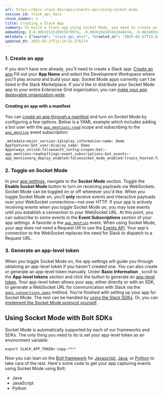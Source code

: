 ```yaml
---
url: https://docs.slack.dev/apis/events-api/using-socket-mode
session_id: slack_api_docs
chunk_number: 1
title: Creating a Slack App
summary: To build a Slack app using Socket Mode, you need to create an app by providing an App Name and selecting a Development Workspace. Note that these apps cannot be listed in the Slack Marketplace. You may also create an app using a manifest to enable Socket Mode.
embedding: [-0.0053151510655879974, -0.0026104345452040434, -0.002488162601366639, -0.0035120067186653614, 0.009051077999174595, -0.027671784162521362, 0.02302839234471321, -0.018597137182950974, 0.004678747151046991, -0.0058248634450137615, 0.006322790868580341, 0.01303449459373951, 0.011360988020896912, -0.006676348391920328, 0.022780902683734894, 0.0107186920940876, -0.02260412462055683, 0.04405329376459122, -0.03839636966586113, 0.04061199724674225, 0.02840247005224228, 0.055484991520643234, 0.004696425050497055, 0.0501580573618412, -0.04296904802322388, 0.024489765986800194, -0.021189892664551735, 0.0569935068488121, -0.02962813712656498, -0.05100659281015396, 0.025739002972841263, -0.0036386982537806034, -0.02302839234471321, 0.013611972332000732, 0.03740640729665756, -0.007513101678341627, 0.03438938036561012, 0.025314733386039734, -0.004239746369421482, -0.019174613058567047, -0.056852083653211594, -0.035450056195259094, -0.005530232097953558, 0.03589789569377899, -0.022804472595453262, 0.020541703328490257, -0.05906771123409271, -0.021991290152072906, -0.008726983331143856, 0.005156049970537424, -0.053693633526563644, -0.0077016656287014484, 0.018714988604187965, -0.016098661348223686, -0.050959452986717224, 0.0029743043705821037, -0.032433029264211655, 0.0031407710630446672, -0.023641226813197136, -0.005586212035268545, -0.022521626204252243, 0.04652819782495499, -0.0046257134526968, 0.03429510071873665, 0.003232106799259782, -0.007890230044722557, -0.016581857576966286, 0.015462257899343967, -0.009322138503193855, 0.04127197340130806, 0.04256834834814072, 0.0100881801918149, 0.01818465255200863, -0.010695121251046658, 0.01281057484447956, -0.026493258774280548, -0.014684431254863739, 0.0535050705075264, -0.014177665114402771, 0.027058951556682587, -0.0005240756436251104, 0.006717596668750048, -0.04523181915283203, -0.027907488867640495, -0.053835056722164154, 0.0027385991998016834, -0.09206642955541611, -0.008067009039223194, -0.021625947207212448, 0.04127197340130806, -0.0015821708366274834, -0.00658795889467001, -0.028826739639043808, 0.017630744725465775, 0.050252337008714676, 0.01453122217208147, -0.014696216210722923, -0.00023239055008161813, 0.009557844139635563, 0.06547889113426208, 0.0666574165225029, -0.017866451293230057, -0.05317508056759834, -0.042144082486629486, 0.02089526131749153, 0.015780460089445114, 0.04648105427622795, 0.029557425528764725, -0.02288697101175785, -0.01671149581670761, -0.11144139617681503, 0.012256667949259281, 0.03125450387597084, 0.010306207463145256, 0.02481975220143795, 0.0008559043053537607, 0.04164909943938255, 0.01159669365733862, 0.023982999846339226, -0.042049799114465714, -0.025055456906557083, -0.0008956795791164041, 0.021354885771870613, 0.008933225646615028, 0.03910348564386368, -0.02837890014052391, -0.042591921985149384, -0.0023467394057661295, -0.03085380420088768, 0.02960456721484661, 0.0027989987283945084, -0.0034560267813503742, 0.04921523481607437, -0.06128333881497383, -0.0214373841881752, -0.015049774199724197, -0.03292800858616829, -0.0011947305174544454, -0.016004379838705063, 0.013894818723201752, -0.007135973311960697, -0.07665131241083145, 0.01721826195716858, 0.01952817104756832, -0.04077699035406113, -0.01966959424316883, -0.023134460672736168, 0.008833050727844238, -0.06679883599281311, 0.024607617408037186, 0.016039734706282616, -0.00561567535623908, -0.025574008002877235, 0.011979714035987854, 0.01602794975042343, -0.02467832900583744, 0.003859671764075756, 0.10540734231472015, -0.014036241918802261, -0.005135425832122564, 0.013635543175041676, 0.013682683929800987, -0.008579667657613754, -0.023617656901478767, -0.08249679952859879, 0.0010186881991103292, 0.020907046273350716, -0.001224930165335536, -0.04549109563231468, -0.024006569758057594, 0.002233306411653757, -0.018137510865926743, 0.003927437122911215, 0.029439574107527733, 0.050818029791116714, -0.012692722491919994, -0.04534967243671417, -0.011201887391507626, -0.009616769850254059, -0.01733611337840557, 0.009769978933036327, -0.029156727716326714, -0.04457184299826622, -0.021991290152072906, -0.03542648255825043, 0.0005899994284845889, -0.009693373925983906, 0.035732902586460114, -0.012999138794839382, -0.030948085710406303, -0.0350729264318943, 0.012586655095219612, -0.027247514575719833, 0.003936275839805603, 0.04056485742330551, 0.01870320364832878, 0.006364039145410061, 0.018856411799788475, 0.017630744725465775, -0.024230489507317543, 0.019763877615332603, -0.0073422156274318695, 0.04072985053062439, -0.039009202271699905, 0.03193804621696472, 0.0165347158908844, 0.005094177555292845, 0.006529032718390226, -0.021307745948433876, 0.032433029264211655, 0.005518446676433086, -0.055767837911844254, 0.015945453196763992, 0.00816718302667141, -0.04803670942783356, 0.00980533380061388, 0.025574008002877235, 0.003951007500290871, -0.01515584159642458, -0.018773915246129036, -0.013659113086760044, 0.024772610515356064, 0.01438979897648096, -0.02564471960067749, 0.031325213611125946, 0.04959236457943916, -0.013246629387140274, -0.021967720240354538, 0.05374077335000038, 0.005751205608248711, -0.007047583814710379, 0.0370057076215744, 0.017913591116666794, -0.01051834225654602, 0.03375297784805298, -0.029109586030244827, 0.029439574107527733, -0.04445398971438408, -0.016758635640144348, -0.029580995440483093, 0.01784287951886654, -0.011390451341867447, 0.006800093688070774, 0.032550882548093796, 0.0238180048763752, 0.017666101455688477, 0.006517247296869755, -0.03375297784805298, -0.006859019864350557, 0.014955491758883, 0.02771892584860325, -0.023440876975655556, -0.031325213611125946, 0.013894818723201752, 0.04530252888798714, -0.048319555819034576, 0.013611972332000732, 0.023381950333714485, -0.006735274568200111, -0.0321030430495739, 0.0037094098515808582, -0.01042995322495699, -0.03323442488908768, 0.0018738559447228909, -0.01206810399889946, 0.004372330382466316, -0.031183792278170586, 0.013340911827981472, 0.009174822829663754, -0.027907488867640495, -0.03130164369940758, -0.019634239375591278, -0.008603237569332123, 0.009280890226364136, 0.013223058544099331, -0.02894459292292595, -0.03278658539056778, -0.00888019148260355, -0.030217399820685387, 0.015297263860702515, -0.012162385508418083, -0.02246270142495632, 0.017595389857888222, 0.009929079562425613, 0.002681146143004298, -0.006829556543380022, -0.005005788058042526, 0.01938674785196781, 0.022757332772016525, -0.004737673327326775, 0.0014002359239384532, 0.046268921345472336, -0.033257998526096344, -0.024206919595599174, 0.01038870494812727, 0.03794853016734123, 0.018797485157847404, -0.011626156978309155, -0.01878570020198822, -0.0004124840197619051, 0.03563861921429634, 0.014012671075761318, -0.003794852877035737, -0.010335670784115791, 0.036817144602537155, 0.002058000536635518, 0.02186165191233158, -0.011749901808798313, 0.06892018765211105, -0.059444837272167206, -0.04006987437605858, 0.02453690581023693, -0.062461864203214645, -0.02715323306620121, -0.03644001483917236, 0.030688811093568802, 0.05213797837495804, 0.04749458655714989, 0.005789507646113634, 0.0010805608471855521, -0.008450029417872429, -0.002106614876538515, -0.03083023428916931, -0.028072483837604523, -0.0012971148826181889, -0.06571459770202637, -0.006829556543380022, -0.006216723471879959, 0.013152346946299076, -0.02840247005224228, 0.03634573519229889, -0.056710660457611084, -0.01113117579370737, 0.06481891870498657, -0.02367658168077469, -0.00019114214228466153, 0.03877349570393562, 0.005978072062134743, 0.004890881944447756, 0.08310963958501816, 0.006434750743210316, -0.023759078234434128, -0.02849675342440605, -0.036015745252370834, -0.021272389218211174, 0.022780902683734894, -0.026540400460362434, -0.0022966519463807344, -0.015662606805562973, 0.029133155941963196, -0.022721976041793823, -0.02379443496465683, -0.036699291318655014, -0.023499803617596626, 0.014106953516602516, -0.0007273713708855212, -0.03073595091700554, -0.06670455634593964, -0.005919145420193672, -0.02809605374932289, -0.06194331496953964, 0.03526148945093155, 0.0035768256057053804, -0.01188543252646923, -4.764742698171176e-05, -0.012716292403638363, -0.016770420596003532, -0.06434750556945801, -0.04591536149382591, -0.03248016908764839, 0.05482501909136772, 0.04282762482762337, 0.011814720928668976, -0.004640445113182068, -0.02988741360604763, 0.013423408381640911, 0.02051813341677189, 0.022498056292533875, 0.005017573479562998, 0.03332870826125145, 0.06335754692554474, -0.01317591778934002, -0.010977967642247677, 0.006747059989720583, -0.014472296461462975, 0.004572679754346609, 0.001934255356900394, 0.015332619659602642, 0.009204286150634289, 0.012586655095219612, 0.00719489948824048, -0.00957552157342434, -0.005008734297007322, -0.05199655517935753, 0.030005265027284622, -0.004001094959676266, 0.02029421366751194, -0.03153735026717186, 0.04787171632051468, -0.028850309550762177, 0.016464004293084145, -0.03125450387597084, -0.024159777909517288, -0.022380204871296883, 0.0029831433203071356, -0.014248376712203026, 0.028308188542723656, 0.017465751618146896, -0.03141949698328972, 0.0364871583878994, 0.034554373472929, -0.007236148230731487, 0.05968054383993149, -0.018396787345409393, 0.0035237919073551893, -0.008320392109453678, 0.001537976088002324, 0.017890021204948425, 0.021508095785975456, 0.04699960723519325, 0.013482335023581982, -0.08207253366708755, 0.004958647303283215, -0.003980470821261406, 0.0005583266029134393, 0.007365786004811525, 0.010471201501786709, -0.037099990993738174, 0.034625086933374405, -0.022592337802052498, -0.02712966315448284, -0.04619820788502693, 0.06241472437977791, -0.006617422215640545, -0.0007531516021117568, -0.02536187507212162, -0.0024071389343589544, -0.01969316601753235, 0.03948061168193817, 0.025691861286759377, -0.00399225577712059, 0.03733569756150246, -0.02296946756541729, 0.03198518976569176, -0.016782207414507866, 0.04256834834814072, -0.04542038217186928, -0.06250900775194168, 0.012138815596699715, 0.0209188312292099, -0.06750595569610596, -0.037099990993738174, 0.03556790575385094, 0.004649284295737743, -0.0255268681794405, -0.01983458921313286, -0.0028785490430891514, -0.006399394944310188, 0.050110913813114166, 0.01687648892402649, 0.014071597717702389, 0.02305196411907673, -0.046292491257190704, -0.019433889538049698, 0.023947643116116524, 0.04247406870126724, 0.014625504612922668, -0.03566218912601471, 0.030806662514805794, -0.031867336481809616, 0.023865146562457085, 0.01473157200962305, 0.009239641949534416, 0.0024734309408813715, -0.017725028097629547, -0.04127197340130806, 0.06750595569610596, 0.030217399820685387, 0.036958567798137665, 0.013069850392639637, 0.010141214355826378, 0.030405964702367783, -0.026092560961842537, -0.03540291264653206, 0.042426928877830505, 0.07024013251066208, 0.02988741360604763, 0.007424712181091309, -0.04282762482762337, 0.007354000583291054, -0.0627918541431427, 0.017607174813747406, 0.06925017386674881, -0.011249028146266937, 0.01699434220790863, -0.04638677462935448, -0.050959452986717224, -0.03290443867444992, -0.00579245388507843, -0.0007148495060391724, 0.016346152871847153, -0.032833728939294815, -0.011749901808798313, 0.06302756071090698, 0.02510259859263897, -0.016134018078446388, -0.004286887589842081, -0.0039451150223612785, -0.03844350948929787, -0.01242166105657816, -0.021908793598413467, -0.030759522691369057, 0.019763877615332603, 0.024348342791199684, -0.03207946941256523, 0.007006335537880659, -0.05675780028104782, 0.060387659817934036, 0.004826062824577093, -0.019940655678510666, -0.04702317714691162, 0.002520571928471327, -0.0030523817986249924, 0.0015644929371774197, -0.006959194783121347, 0.021649517118930817, -0.036275021731853485, -0.01200917735695839, -0.017595389857888222, -0.02496117539703846, -0.018467498943209648, -0.018797485157847404, -0.02715323306620121, -0.027907488867640495, -0.008108257316052914, 0.023488018661737442, -0.03563861921429634, -0.06533746421337128, -0.012515943497419357, 0.0009789129253476858, -0.021932363510131836, 0.018679633736610413, 0.0209188312292099, -0.009522488340735435, -0.04664604738354683, -0.030193829908967018, -0.015921883285045624, -0.0020196984987705946, 0.020046722143888474, 0.0011814720928668976, 0.01405981183052063, -0.031183792278170586, 0.024725470691919327, -0.019374962896108627, 0.05609782412648201, 0.021425597369670868, -0.011078141629695892, 0.0011033947812393308, 0.003550308756530285, 0.004926237743347883, -0.0032350532710552216, 0.015179411508142948, 0.019198184832930565, 0.004204390570521355, 0.00015155105211306363, 0.0045785726979374886, -0.007660417351871729, 0.014802283607423306, -0.04127197340130806, 0.008031653240323067, -0.007401141803711653, 0.019504601135849953, 0.0026590486522763968, 0.04268620163202286, -0.029840271919965744, -0.03632216528058052, -0.05803060904145241, -0.021083826199173927, -0.034365810453891754, 0.0055420175194740295, -0.011443485505878925, -0.021814512088894844, -0.04897953197360039, -0.0018311344319954515, -0.047518156468868256, -0.04523181915283203, 0.006216723471879959, 0.0025500350166112185, 0.01123135071247816, -0.012292023748159409, -0.001738325459882617, -0.02592756599187851, -0.013281985186040401, 0.02606898918747902, -0.007106510456651449, 0.013694468885660172, -0.0031319321133196354, 0.02646968886256218, -0.008479492738842964, 0.013258414342999458, 0.0038861886132508516, -0.03844350948929787, -0.023264098912477493, 0.0010481512872502208, -0.012574870139360428, 0.021838082000613213, 0.006888483185321093, -0.0039451150223612785, 0.02071848325431347, 0.008756446652114391, 0.014766927808523178, 0.018549995496869087, -0.02166130393743515, -0.05128943920135498, 0.00842645950615406, 0.005270956549793482, -0.017300758510828018, 0.02427763119339943, -0.01906854659318924, 0.0004758297582156956, -0.031749483197927475, 0.012975568883121014, 0.012563084252178669, 0.0423562154173851, 0.01747753657400608, 0.02538544498383999, 0.005079445894807577, -0.029840271919965744, 0.008385210298001766, -0.0034501340705901384, 0.011390451341867447, 0.0036328055430203676, 0.017795739695429802, 0.0021493362728506327, -0.01858535036444664, 0.0019136312184855342, 0.039032772183418274, 0.02715323306620121, 0.03618074208498001, -0.031018797308206558, -0.03281015530228615, -0.014165879227221012, 0.020954187959432602, -0.01639329269528389, 0.0012654419988393784, -0.0010798241710290313, -0.008756446652114391, -0.00014289624232333153, 0.034035824239254, 0.007483638357371092, 0.0058248634450137615, -0.025691861286759377, 0.04827241599559784, 0.0031967510003596544, 0.04883810877799988, -0.012633795849978924, -0.012244882993400097, -0.029109586030244827, -0.010353349149227142, 0.003420670982450247, -0.004534377716481686, 0.02441905438899994, -0.018714988604187965, 0.005303366109728813, -0.006134226452559233, 0.044218286871910095, 0.00021176633890718222, 0.031018797308206558, 0.027388937771320343, -0.0006367721944116056, -0.006063514854758978, 0.05185513198375702, 0.009699267335236073, 0.004437149502336979, 0.04171981289982796, 0.002947787521407008, -0.005989857017993927, -0.02493760548532009, 0.003794852877035737, 0.04671676084399223, -0.0016956039471551776, 0.01633436605334282, -0.053835056722164154, -0.009569629095494747, 0.01295199804008007, -0.012091673910617828, 0.030688811093568802, 0.02621041238307953, 0.021708443760871887, -0.03207946941256523, 0.008361640386283398, -0.005845487583428621, -0.006805986166000366, -0.012150600552558899, 0.01158490777015686, 0.0012153546558693051, -0.005108909215778112, 0.0007866659434512258, -0.017147550359368324, -0.08518384397029877, 0.00963444821536541, 0.010347455739974976, 0.016782207414507866, -0.017300758510828018, -0.014048026874661446, -0.03295157849788666, 0.0036475372035056353, -0.017607174813747406, 0.039009202271699905, -0.03658143803477287, -0.0016278387047350407, -0.014920135959982872, 0.0007144812261685729, 0.004366437904536724, -0.004086538217961788, 0.007966834120452404, 0.019021404907107353, 0.005845487583428621, 0.010848329402506351, -0.018007872626185417, -0.007772377226501703, -0.000612465082667768, -0.002383568324148655, 0.006464213598519564, -0.021496308967471123, -0.008768231607973576, 0.012103459797799587, 0.032574452459812164, -0.009003936313092709, 0.005385862663388252, 0.010317993350327015, 0.02743607945740223, 0.022780902683734894, -0.027058951556682587, 0.006599744316190481, -0.0002456489601172507, -0.06694026291370392, 0.02077740989625454, -0.024513335898518562, -0.0059220921248197556, 0.027058951556682587, 0.010170677676796913, -0.017524678260087967, 0.05680494010448456, 0.036157168447971344, -0.023275883868336678, 0.001408338313922286, 0.004222068469971418, 0.017182905226945877, 0.024006569758057594, -0.00563629949465394, 0.007518994156271219, -0.007825410924851894, 0.004045289475470781, 0.010830651968717575, 0.03349370136857033, -0.02226235158741474, -0.01582759991288185, -0.015108699910342693, 0.03514363616704941, -0.026422547176480293, 0.015179411508142948, -0.0113138472661376, -0.0005848433938808739, -0.02192057855427265, -0.009823012165725231, -0.020965972915291786, -0.03773639351129532, 0.01693541556596756, 0.01397731527686119, 0.024890463799238205, -0.02550329640507698, -0.02894459292292595, -0.017630744725465775, 0.05619210749864578, -0.004761244170367718, -0.05746491625905037, -0.0027415454387664795, 0.042709771543741226, -0.04530252888798714, -0.030193829908967018, -0.020258856937289238, -0.03184376657009125, -0.007442390080541372, 0.015450472943484783, -0.05284509435296059, -0.0014296990120783448, 0.011066356673836708, -0.013199488632380962, -0.015532969497144222, -0.03879706934094429, -0.026257554069161415, -0.010706906206905842, -0.006199045572429895, -0.0006404551095329225, -0.010477093979716301, -0.009510702453553677, -0.11804114282131195, -0.046669621020555496, 0.014766927808523178, -0.018821056932210922, -0.031042369082570076, -0.027106091380119324, 0.004637498874217272, 0.019905300810933113, -0.022073786705732346, 0.007106510456651449, 0.03391797095537186, -0.012292023748159409, -0.03632216528058052, 0.02481975220143795, 0.01060083881020546, -0.014271946623921394, 0.06415893882513046, -0.019316036254167557, -0.012834145687520504, 0.008785909041762352, -0.017972517758607864, 0.00096418138127774, 0.002253930550068617, 0.03377654775977135, -0.00761327613145113, 0.011384558863937855, 0.0141187384724617, 0.003019972238689661, 0.027058951556682587, -0.01910390332341194, -0.004678747151046991, 0.03248016908764839, -0.03528505936264992, -0.007772377226501703, -0.0013744556345045567, 0.040824130177497864, -0.011296168901026249, 0.01880927011370659, 0.04692889377474785, -0.0020182253792881966, -0.007112402934581041, 0.015238338150084019, 0.011962036602199078, -0.029675278812646866, 0.04237978532910347, 0.0233701653778553, -0.035025786608457565, 0.012115244753658772, -0.01876213029026985, 0.017453966662287712, 0.007112402934581041, -0.005344614386558533, 0.018396787345409393, 0.004060021135956049, 0.03097165748476982, 0.017312543466687202, -0.006811878643929958, 0.02849675342440605, 0.00027879499248228967, -0.0018164027715101838, 0.04907381162047386, 0.03059452772140503, -0.005595051217824221, -0.004086538217961788, -0.001027527148835361, -0.016098661348223686, -0.01188543252646923, -0.017017912119627, -0.006646885070949793, 0.010453523136675358, 0.0008043438429012895, 0.014719787053763866, 0.06340468674898148, -0.02049456350505352, 0.02288697101175785, 0.004201444331556559, 0.013022709637880325, 0.0005314414738677442, 0.017607174813747406, -0.03344656154513359, 0.025338303297758102, -0.03415367752313614, 0.04864954203367233, 0.009316246025264263, -0.011567230336368084, -0.028426041826605797, 0.02089526131749153, 0.024230489507317543, 0.03144306689500809, -0.004973378498107195, 0.03985774144530296, -0.018608922138810158, 0.004932130221277475, -0.024654759094119072, -0.0030700594652444124, 0.01350590493530035, -0.019740305840969086, 0.01426016166806221, 0.021508095785975456, -0.020388495177030563, 0.006375824101269245, 0.03347013145685196, 0.00031120446510612965, 0.014943706803023815, -0.014931920915842056, 0.022109143435955048, -0.0034295099321752787, 0.0006503988988697529, -0.00371824880130589, -0.017524678260087967, 0.02137845754623413, -0.020400280132889748, 0.018455713987350464, 0.04275691509246826, -0.025456156581640244, -0.006982765160501003, 0.04143696650862694, 0.012256667949259281, 0.009145359508693218, -0.0014945180155336857, -0.0018149296520277858, 0.008120042271912098, -0.01876213029026985, 0.016900058835744858, -0.02837890014052391, -0.014943706803023815, 0.010441738180816174, -0.042426928877830505, -0.0045756264589726925, 0.023499803617596626, 0.016416864469647408, 0.03342299163341522, -0.001999074360355735, -0.010435845702886581, -0.02484332211315632, 0.0069945501163601875, 0.00122051069047302, -0.009858367964625359, -0.014601933769881725, 0.017583604902029037, 0.0035768256057053804, -0.022097358480095863, -0.0027710087597370148, 0.005939769558608532, 0.007837195880711079, 0.010135321877896786, -0.0037536046002060175, 0.03662858158349991, -0.060670506209135056, -0.021013114601373672, 0.016687924042344093, 0.005624514073133469, -0.03045310452580452, -0.011484733782708645, 0.005453628022223711, 0.04358188062906265, -0.028614604845643044, -0.05058232694864273, -0.008202538825571537, 0.003609235165640712, -0.026446117088198662, 0.02795463055372238, 0.020082078874111176, -0.006805986166000366, -0.03905634209513664, -0.009386957623064518, -0.00018718303181231022, -0.0020904100965708494, 0.005662816110998392, 0.019681379199028015, -0.002130185253918171, 0.009074647910892963, 0.01378875132650137, -0.01605152152478695, 0.03087737411260605, -0.004027611576020718, 0.01876213029026985, 0.017088623717427254, -0.03198518976569176, 0.02003493718802929, 0.021625947207212448, 0.020188145339488983, -0.01568617857992649, 0.018255364149808884, 0.045891791582107544, -0.028591034933924675, 0.007471853401511908, 0.018408572301268578, -0.059727683663368225, -0.025479726493358612, 0.006193152628839016, 0.05708778649568558, 0.0011939939577132463, -0.038467079401016235, -0.02063598670065403, -0.02071848325431347, 0.015591896139085293, -0.032150182873010635, -0.010253174230456352, 0.03537934273481369, 0.022097358480095863, -0.007825410924851894, 0.0009229329880326986, -0.009510702453553677, -0.005589158274233341, 0.014330873265862465, -0.04487825930118561, 0.03830208629369736, 0.04261549189686775, 0.019257111474871635, -0.012062211520969868, 0.012798789888620377, 0.0008551677456125617, 0.022309493273496628, -0.034082964062690735, -0.005047036334872246, -0.04322832450270653, -0.03509649634361267, 0.008974473923444748, -0.04344045743346214, -0.0501580573618412, -0.042804054915905, 0.007306859828531742, -0.018055014312267303, -0.018349645659327507, 0.025479726493358612, -0.005347560625523329, -0.029156727716326714, -0.006316897924989462, -0.010889577679336071, 0.031348783522844315, 0.01323484443128109, 0.002449860330671072, -0.008514848537743092, 0.049309518188238144, 0.00027050849166698754, -0.012268452905118465, -0.04582108184695244, 0.0015158787136897445, 0.03523791953921318, 0.0021463900338858366, 0.0049056136049330235, -0.01242166105657816, -0.04567965865135193, -0.022804472595453262, 0.00959319993853569, 0.037642113864421844, -0.01090136356651783, -0.0016514091985300183, -0.004596250597387552, 0.01733611337840557, -0.0028240422252565622, 0.030948085710406303, 0.006045836955308914, 0.023405522108078003, 0.00720079243183136, -0.00840878114104271, 0.02236841805279255, -0.0006080456078052521, -0.014177665114402771, -0.008827158249914646, 0.06496033817529678, -0.014224805869162083, -0.020883476361632347, -0.011920788325369358, 0.006134226452559233, -0.023075534030795097, 0.002952207112684846, -0.011744009330868721, 0.0064111799001693726, -0.019021404907107353, 0.021967720240354538, -0.01275164820253849, 0.02576257288455963, 0.020541703328490257, -0.021496308967471123, -0.02741250954568386, -0.024725470691919327, -0.03719427436590195, 0.007324537727981806, 0.019563527777791023, -0.012928427197039127, -0.005097123794257641, -0.01892712339758873, 0.031490206718444824, -0.019716735929250717, 0.013223058544099331, -0.03005240671336651, 0.027318226173520088, -0.024324771016836166, 0.03620431199669838, 0.0206595566123724, -0.025149740278720856, -0.028355330228805542, -0.020954187959432602, -0.021979505196213722, -0.03594503551721573, 0.00530041940510273, 0.012881286442279816, 0.015521184541285038, -0.022875184193253517, -0.03816066309809685, 0.003296925686299801, 0.00947534665465355, 0.011844184249639511, 0.00021618581376969814, 0.022498056292533875, -0.002250984078273177, 0.0384199395775795, -0.01093082595616579, -0.04233264550566673, 0.02988741360604763, 0.027318226173520088, 0.008361640386283398, -0.018432142212986946, -0.005709957331418991, -0.017442181706428528, -0.015120485797524452, -0.0013221586123108864, 0.01681756228208542, 0.012975568883121014, -0.013753395527601242, -0.005282741505652666, 0.04992235079407692, 0.008632700890302658, 0.01756003312766552, -0.014660860411822796, 0.002576551865786314, -0.00024638554896228015, -0.028449611738324165, 0.009386957623064518, -0.030264541506767273, 0.015591896139085293, 0.014071597717702389, -0.04973378777503967, 0.01747753657400608, -0.04926237463951111, 0.009233749471604824, 0.011679190210998058, 0.02564471960067749, -0.0015512345125898719, 0.018314290791749954, -0.0017839933279901743, -0.0024203972425311804, 0.030759522691369057, 0.007465960457921028, 0.03377654775977135, 0.00474651250988245, 0.004793653264641762, 0.00048024923307821155, 0.06283899396657944, -0.023947643116116524, 0.006305112969130278, 0.00998800527304411, 0.03636930510401726, 0.006752952467650175, 0.015603681094944477, 0.01816108264029026, -0.00654671061784029, -0.028331758454442024, -0.03896206244826317, 0.017430396750569344, 0.01137277390807867, -0.011296168901026249, 0.008774124085903168, -0.01981101743876934, -0.017324328422546387, 0.040376290678977966, 0.017347898334264755, 0.004852579906582832, 0.031325213611125946, 0.011973821558058262, -0.00031617635977454484, 0.004130732733756304, -0.019080331549048424, -0.030005265027284622, 0.01591009832918644, 0.01770145632326603, 0.020671341568231583, -0.015214767307043076, -0.03071238100528717, -0.03688785433769226, 0.029910983517766, 0.004392954520881176, -0.0286853164434433, 0.008061116561293602, -0.011702761054039001, -0.01912747323513031, 0.02180272713303566, 0.014578363858163357, -0.018031444400548935, -0.021001329645514488, 0.008833050727844238, -0.026917528361082077, -0.022698406130075455, -0.0007645685691386461, 0.01838500238955021, -0.02075383812189102, 0.00010238442337140441, 0.0013987628044560552, 0.004375276621431112, 0.03936275839805603, 0.0027297602500766516, -0.02479618228971958, -0.005662816110998392, -0.005456574261188507, 0.0056952256709337234, 0.02672896347939968, -0.0125395143404603, -0.006805986166000366, -0.025196880102157593, 0.011166531592607498, 0.01576867513358593, 0.027058951556682587, -0.022498056292533875, 0.01378875132650137, -0.004104216117411852, -0.01920996978878975, 0.02729465626180172, 0.02974599041044712, 0.008072901517152786, 0.015214767307043076, 0.03726498410105705, 0.025314733386039734, -0.031042369082570076, 0.011036893352866173, 0.0029389485716819763, -0.01733611337840557, 0.011779365129768848, 0.010795296169817448, -0.014507652260363102, -0.015108699910342693, 0.028991732746362686, 0.04240335524082184, -0.05421218276023865, 0.0015910097863525152, 0.003995202481746674, -0.015556540340185165, 0.003143717534840107, -0.02063598670065403, -0.004419471602886915, -0.008526633493602276, 0.03566218912601471, -0.0007579393568448722, 0.019115688279271126, 0.015108699910342693, -0.018750345334410667, -0.008279143832623959, -0.0017722081393003464, -0.007141866255551577, 0.01004693191498518, -0.010665657930076122, 0.011808828450739384, 0.03099522739648819, -0.017583604902029037, -0.0037742287386208773, -0.041484106332063675, -0.032550882548093796, 0.03521434962749481, 0.03808995336294174, 0.008544311858713627, -0.008833050727844238, 0.024749040603637695, -0.028284618631005287, -0.011962036602199078, -0.0294631440192461, -0.015379761345684528, 0.029133155941963196, -0.022615909576416016, -0.041366253048181534, 0.030948085710406303, 0.019115688279271126, 0.0069650872610509396, 0.00540059432387352, -0.03045310452580452, 0.028708888217806816, 0.009381065145134926, -0.019457459449768066, -0.005518446676433086, 0.013116991147398949, 0.013718039728701115, 0.013682683929800987, -0.00976408552378416, -0.030948085710406303, 0.009581414051353931, 0.005409433040767908, 0.02120167762041092, -0.01239809114485979, 0.017654316499829292, 0.004790707025676966, -0.010624409653246403, 0.011331524699926376, 0.008196646347641945, -0.010335670784115791, 0.025008317083120346, -0.011679190210998058, -0.03193804621696472, -0.027058951556682587, 0.009469454176723957, 0.022333063185214996, -0.007035798858851194, 0.00863859336823225, 0.020907046273350716, -0.002130185253918171, 0.015544754453003407, 0.0016911844722926617, 0.028166765347123146, -0.020789194852113724, 0.01872677356004715, -0.02576257288455963, 0.015450472943484783, -0.04256834834814072, -0.017725028097629547, -0.013883033767342567, 0.008420566096901894, -0.019422104582190514, 0.00373887293972075, 0.0037624435499310493, 0.010530127212405205, 0.0005597997223958373, -0.016888273879885674, 0.00019556161714717746, -0.018750345334410667, -0.01070101372897625, 0.011054571717977524, -0.011437592096626759, -0.014106953516602516, 0.01596902310848236, -0.05223226174712181, -0.03933918848633766, -0.041224829852581024, 0.017913591116666794, 0.010630302131175995, -0.01611044630408287, 0.052750810980796814, -0.002709136111661792, -0.015167626552283764, -0.030264541506767273, 0.011661511845886707, 0.017300758510828018, -0.038867779076099396, 0.0029816702008247375, -0.013081636279821396, -0.031631629914045334, 0.007831303402781487, -0.007978619076311588, 0.037241414189338684, -0.01997601054608822, -0.01796073280274868, -7.347371138166636e-05, -0.012999138794839382, 0.0041336789727211, -0.0053652385249733925, -0.013081636279821396, 0.011832398362457752, 0.023417307063937187, -0.008237894624471664, 0.009628555737435818, 0.003918597940355539, 0.0037683360278606415, -0.01705326698720455, -0.009693373925983906, -0.005326936487108469, 0.008343962021172047, 0.04690532386302948, 0.005079445894807577, -0.013494119979441166, 0.019422104582190514, 0.03304586187005043, -0.022274136543273926, -0.013741610571742058, -0.009652125649154186, 0.012551299296319485, -0.025574008002877235, 0.008591452613472939, 0.015002632513642311, -0.00425447802990675, -0.0218852236866951, 0.0027710087597370148, -0.01206810399889946, 0.029910983517766, -0.007666309829801321, 0.003285140497609973, 0.026375405490398407, 0.015179411508142948, -0.037359267473220825, -0.02405371144413948, 0.011249028146266937, 0.01528547890484333, 0.006776522845029831, 0.014519437216222286, -0.010270851664245129, -0.006776522845029831, 0.0076722027733922005, 0.020730268210172653, 0.027506791055202484, 0.039692748337984085, 0.039009202271699905, -0.010960289277136326, -0.015921883285045624, 0.04827241599559784, 0.030123118311166763, 0.02484332211315632, -0.0005955238011665642, 0.024206919595599174, 0.02687038667500019, 0.015391546301543713, -0.010141214355826378, 0.01228023786097765, -0.0005940506234765053, 0.02117810770869255, 0.009498917497694492, 0.019598882645368576, 0.014778712764382362, 0.0025397229474037886, 0.010636194609105587, 0.04579751193523407, -0.019657809287309647, -0.00771345105022192, 0.031230932101607323, 0.009687481448054314, 0.002520571928471327, -0.030688811093568802, 0.025432584807276726, -0.0006684450781904161, -0.005244439467787743, 0.003517899429425597, -0.03806638345122337, 0.012091673910617828, -0.02658754028379917, -0.031608060002326965, -0.011307954788208008, -0.021732015535235405, -0.0025249915197491646, -0.007306859828531742, 0.018856411799788475, 0.0017869396833702922, 0.0017604228341951966, 0.021013114601373672, -0.003865564474835992, 0.00682366406545043, 0.0050323051400482655, -0.02960456721484661, -0.04841383919119835, 0.016098661348223686, 0.014024456031620502, 0.010241388343274593, 0.018691418692469597, -0.010206032544374466, 0.009993898682296276, 0.036675721406936646, 0.0060753002762794495, 0.00705936923623085, -0.0011306481901556253, 0.023723723366856575, 0.021732015535235405, -0.014979062601923943, 0.02852032333612442, -0.020800979807972908, -0.015415117144584656, 0.030217399820685387, -0.017182905226945877, -0.018267149105668068, 0.00658795889467001, -0.004431257024407387, 0.02075383812189102, 0.024206919595599174, 0.006016374099999666, -0.0056687090545892715, -0.0012536568101495504, -0.005836648866534233, 0.007913799956440926, 0.03950418159365654, 0.022733760997653008, 0.026163272559642792, 0.03266873210668564, -0.008131827227771282, -8.08394979685545e-05, 0.03321085497736931, 0.0012050425866618752, 0.027318226173520088, 0.029840271919965744, 0.05077088996767998, -0.022215209901332855, 0.0052886344492435455, 0.0016882381169125438, 0.03224446624517441, 0.013140561990439892, -0.012716292403638363, -0.013399837538599968, 0.009357494302093983, -0.0009302987600676715, -0.0052385469898581505, -0.014024456031620502, -0.007106510456651449, -0.012787004001438618, 0.017029697075486183, 0.018491068854928017, -0.017383255064487457, -0.014366229064762592, 0.02331123873591423, 0.02069491147994995, -0.005132479593157768, 0.02117810770869255, -0.04907381162047386, 0.0043546524830162525, -0.005692279431968927, -0.01673506572842598, 0.009174822829663754, -0.021838082000613213, 0.00411305483430624, 0.0019519332563504577, -0.020482776686549187, 0.012386305257678032, 0.005418272223323584, 0.022780902683734894, -0.05322222411632538, -0.009510702453553677, 0.03771282359957695, 0.02063598670065403, -0.03801923990249634, -0.041601959615945816, 0.033517271280288696, -0.017996087670326233, -0.016546500846743584, -0.02353515848517418, -0.019799232482910156, -0.008444136939942837, -0.010453523136675358, -0.014802283607423306, 0.0040246653370559216, 0.02345266193151474, -0.010695121251046658, 0.004640445113182068, 0.0007785635534673929, -0.02288697101175785, -0.03698213770985603, -0.0006235137698240578, 0.013458764180541039]
metadata : {"source": "slack_api_docs", "crawled_at": "2025-03-27T13:24:48.775169", "url_path": "/apis/events-api/using-socket-mode", "chunk_size": 4407}
updated_dt: 2025-03-27T13:24:52.576274
---
```

### 1. Create an app[​](https://docs.slack.dev/apis/events-api/using-socket-mode#creating "Direct link to 1. Create an app")
If you don't have one already, you'll need to create a Slack app:
[Create an app](https://api.slack.com/apps?new_app=1)
Fill out your **App Name** and select the Development Workspace where you'll play around and build your app.
Socket Mode apps currently can't be listed in the Slack Marketplace. If you'd like to distribute your Socket Mode app to your entire Enterprise Grid organization, you can [make your app deployable organization-wide](https://docs.slack.dev/enterprise-grid/organization-ready-apps).
#### Creating an app with a manifest[​](https://docs.slack.dev/apis/events-api/using-socket-mode#creating-manifests "Direct link to Creating an app with a manifest")
You can [create an app through a manifest](https://docs.slack.dev/app-manifests/configuring-apps-with-app-manifests) and turn on Socket Mode by configuring a few options. Below is a YAML example which includes adding a bot user with the [`app_mentions:read`](https://docs.slack.dev/reference/scopes/chat.write.customize) scope and subscribing to the [`app_mention`](https://docs.slack.dev/reference/events/app_mention) event subscription:
```
_metadata:major_version:1display_information:name: Demo Appfeatures:bot_user:display_name: Demo Appalways_online:falseoauth_config:scopes:bot:- app_mentions:readsettings:event_subscriptions:bot_events:- app_mentionorg_deploy_enabled:falsesocket_mode_enabled:trueis_hosted:falsetoken_rotation_enabled:false
```

### 2. Toggle on Socket Mode[​](https://docs.slack.dev/apis/events-api/using-socket-mode#toggling "Direct link to 2. Toggle on Socket Mode")
In your [app settings](https://api.slack.com/apps), navigate to the **Socket Mode** section. Toggle the **Enable Socket Mode** button to turn on receiving payloads via WebSockets.
Socket Mode can be toggled on or off whenever you'd like. When you toggle Socket Mode on, you'll **only** receive events and interactive payloads over your WebSocket connections—not over HTTP.
If your app is actively receiving events when you toggle Socket Mode on, you may lose events until you establish a connection to your WebSocket URL.
At this point, you can subscribe to some events in the **Event Subscriptions** section of your app settings. A favorite is the [`app_mention`](https://docs.slack.dev/reference/events/app_mention) event.
When using Socket Mode, your app does not need a Request UR to use the [Events API](https://docs.slack.dev/apis/events-api/). Your app's connection to the WebSocket replaces the need for Slack to dispatch to a Request URL.
### 3. Generate an app-level token[​](https://docs.slack.dev/apis/events-api/using-socket-mode#token "Direct link to 3. Generate an app-level token")
When you toggle Socket Mode on, the app settings will guide you through obtaining an app-level token if you haven't created one.
You can also create or generate an app-level token manually. Under **Basic Information** , scroll to the **App-level tokens** section and click the button to generate an [app-level token](https://docs.slack.dev/authentication/tokens#app).
Your app-level token allows your app, either directly or with an SDK, to generate a WebSocket URL for communication with Slack via the [`apps.connections.open`](https://docs.slack.dev/reference/methods/apps.connections.open) method.
You're finished with setting up your app for Socket Mode. The rest can be handled by [using the Slack SDKs](https://docs.slack.dev/apis/events-api/using-socket-mode#sdks). Or, you can [implement the Socket Mode protocol yourself](https://docs.slack.dev/apis/events-api/using-socket-mode#implementing).
## Using Socket Mode with Bolt SDKs[​](https://docs.slack.dev/apis/events-api/using-socket-mode#sdks "Direct link to Using Socket Mode with Bolt SDKs")
Socket Mode is automatically supported by each of our frameworks and SDKs.
The only thing you need to do is set your app-level token as an environment variable:
```
export SLACK_APP_TOKEN='xapp-***'
```

Now you can lean on the [Bolt framework](https://tools.slack.dev) for [Javascript](https://tools.slack.dev/bolt-js), [Java](https://tools.slack.dev/java-slack-sdk), or [Python](https://tools.slack.dev/bolt-python) to take care of the rest.
Here's some code to get your app capturing events using Socket Mode using Bolt:
  * Java
  * JavaScript
  * Python